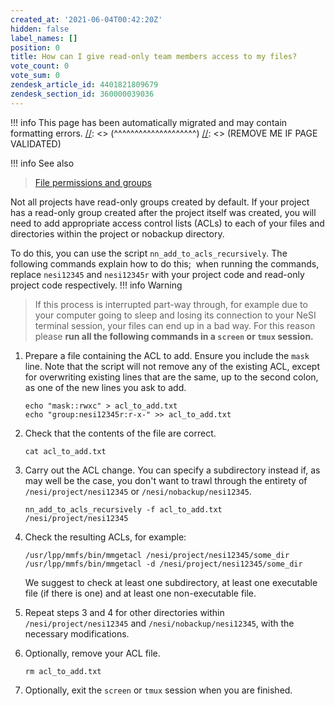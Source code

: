 ```yaml
---
created_at: '2021-06-04T00:42:20Z'
hidden: false
label_names: []
position: 0
title: How can I give read-only team members access to my files?
vote_count: 0
vote_sum: 0
zendesk_article_id: 4401821809679
zendesk_section_id: 360000039036
---
```




[//]: <> (REMOVE ME IF PAGE VALIDATED)
[//]: <> (vvvvvvvvvvvvvvvvvvvv)
!!! info
    This page has been automatically migrated and may contain formatting errors.
[//]: <> (^^^^^^^^^^^^^^^^^^^^)
[//]: <> (REMOVE ME IF PAGE VALIDATED)

!!! info See also
>
> [File permissions and
> groups](https://support.nesi.org.nz/hc/en-gb/articles/360000205435)

Not all projects have read-only groups created by default. If your
project has a read-only group created after the project itself was
created, you will need to add appropriate access control lists (ACLs) to
each of your files and directories within the project or nobackup
directory.

To do this, you can use the script `nn_add_to_acls_recursively`. The
following commands explain how to do this;  when running the commands,
replace `nesi12345` and `nesi12345r` with your project code and
read-only project code respectively.
!!! info Warning
>
> If this process is interrupted part-way through, for example due to
> your computer going to sleep and losing its connection to your NeSI
> terminal session, your files can end up in a bad way. For this reason
> please **run all the following commands in a `screen` or `tmux`
> session.**

1.  Prepare a file containing the ACL to add. Ensure you include the
    `mask` line. Note that the script will not remove any of the
    existing ACL, except for overwriting existing lines that are the
    same, up to the second colon, as one of the new lines you ask to
    add.

    ```
    echo "mask::rwxc" > acl_to_add.txt
    echo "group:nesi12345r:r-x-" >> acl_to_add.txt
    ```

2.  Check that the contents of the file are correct.

    ```
    cat acl_to_add.txt
    ```

3.  Carry out the ACL change. You can specify a subdirectory instead if,
    as may well be the case, you don't want to trawl through the
    entirety of `/nesi/project/nesi12345` or `/nesi/nobackup/nesi12345`.

    ```
    nn_add_to_acls_recursively -f acl_to_add.txt /nesi/project/nesi12345
    ```

4.  Check the resulting ACLs, for example:

    ```
    /usr/lpp/mmfs/bin/mmgetacl /nesi/project/nesi12345/some_dir
    /usr/lpp/mmfs/bin/mmgetacl -d /nesi/project/nesi12345/some_dir
    ```

    We suggest to check at least one subdirectory, at least one
    executable file (if there is one) and at least one non-executable
    file.

5.  Repeat steps 3 and 4 for other directories within
    `/nesi/project/nesi12345` and `/nesi/nobackup/nesi12345`, with the
    necessary modifications.

6.  Optionally, remove your ACL file.

    ```
    rm acl_to_add.txt
    ```

7.  Optionally, exit the `screen` or `tmux` session when you are
    finished.

